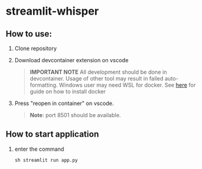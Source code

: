 # streamlit-whisper

## How to use:

1. Clone repository

2. Download devcontainer extension on vscode

    > **IMPORTANT NOTE**
    > All development should be done in devcontainer. Usage of other tool may result in failed auto-formatting.
    > Windows user may need WSL for docker. See [here](https://docs.docker.com/desktop/install/windows-install/) for guide on how to install docker

3. Press "reopen in container" on vscode.

    > **Note**: port 8501 should be available.

## How to start application

1. enter the command

    ``sh
    streamlit run app.py
    ``
